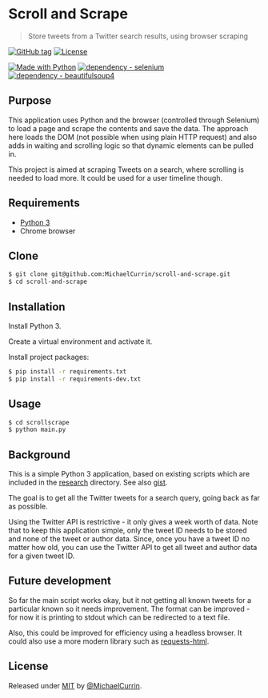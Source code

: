 # Scroll and Scrape
> Store tweets from a Twitter search results, using browser scraping

[![GitHub tag](https://img.shields.io/github/tag/MichaelCurrin/scroll-and-scrape?include_prereleases=&sort=semver)](https://github.com/MichaelCurrin/scroll-and-scrape/releases/)
[![License](https://img.shields.io/badge/License-MIT-blue)](#license)

[![Made with Python](https://img.shields.io/badge/Python->%3D3.6-blue?logo=python&logoColor=white)](https://python.org)
[![dependency - selenium](https://img.shields.io/badge/dependency-selenium-blue)](https://pypi.org/project/selenium)
[![dependency - beautifulsoup4](https://img.shields.io/badge/dependency-beautifulsoup4-blue)](https://pypi.org/project/beautifulsoup4)


## Purpose

This application uses Python and the browser (controlled through Selenium) to load a page and scrape the contents and save the data. The approach here loads the DOM (not possible when using plain HTTP request) and also adds in waiting and scrolling logic so that dynamic elements can be pulled in.

This project is aimed at scraping Tweets on a search, where scrolling is needed to load more. It could be used for a user timeline though.


## Requirements

- [Python 3](https://python.org/)
- Chrome browser


## Clone

```sh
$ git clone git@github.com:MichaelCurrin/scroll-and-scrape.git
$ cd scroll-and-scrape
```


## Installation

Install Python 3.

Create a virtual environment and activate it.

Install project packages:

```sh
$ pip install -r requirements.txt
$ pip install -r requirements-dev.txt
```


## Usage

```sh
$ cd scrollscrape
$ python main.py
```


## Background

This is a simple Python 3 application, based on existing scripts which are included in the [research](/research/) directory. See also [gist](https://gist.github.com/artjomb/07209e859f9bf0206f76).

The goal is to get all the Twitter tweets for a search query, going back as far as possible. 

Using the Twitter API is restrictive - it only gives a week worth of data. Note that to keep this application simple, only the tweet ID needs to be stored and none of the tweet or author data. Since, once you have a tweet ID no matter how old, you can use the Twitter API to get all tweet and author data for a given tweet ID.


## Future development

So far the main script works okay, but it not getting all known tweets for a particular known so it needs improvement. The format can be improved - for now it is printing to stdout which can be redirected to a text file.

Also, this could be improved for efficiency using a headless browser. It could also use a more modern library such as [requests-html](https://github.com/kennethreitz/requests-html).


## License

Released under [MIT](/LICENSE) by [@MichaelCurrin](https://github.com/MichaelCurrin).
